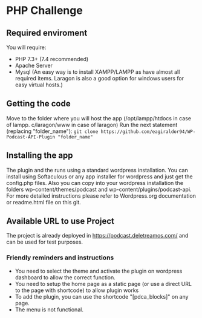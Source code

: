 # PHP Challenge

## Required enviroment

You will require:
* PHP 7.3+ (7.4 recommended)
* Apache Server
* Mysql
(An easy way is to install XAMPP/LAMPP as have almost all required items. Laragon is also a good option for windows users for easy virtual hosts.)

## Getting the code

Move to the folder where you will host the app (/opt/lampp/htdocs in case of lampp. c/laragon/www in case of laragon)
Run the next statement (replacing "folder_name"):
`git clone https://github.com/eagiraldor94/WP-Podcast-API-Plugin "folder_name"`

## Installing the app

The plugin and the runs using a standard wordpress installation. You can install using Softaculous or any app installer for wordpress and just get the config.php files.
Also you can copy into your wordpress installation the folders wp-content/themes/podcast and wp-content/plugins/podcast-api.
For more detailed instructions please refer to Wordpress.org documentation or readme.html file on this git.

## Available URL to use Project
The project is already deployed in https://podcast.deletreamos.com/ and can be used for test purposes.

### Friendly reminders and instructions
* You need to select the theme and activate the plugin on wordpress dashboard to allow the correct function.
* You need to setup the home page as a static page (or use a direct URL to the page with shortcode) to allow plugin works
* To add the plugin, you can use the shortcode "[pdca_blocks]" on any page.
* The menu is not functional.